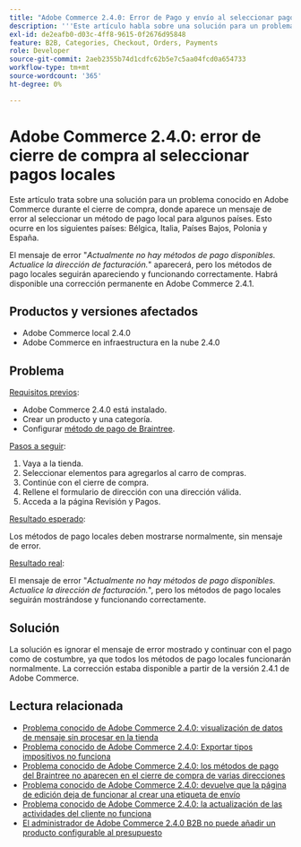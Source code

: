 ```yaml
---
title: "Adobe Commerce 2.4.0: Error de Pago y envío al seleccionar pagos locales"
description: '''Este artículo habla sobre una solución para un problema conocido en Adobe Commerce durante el cierre de compra, donde aparece un mensaje de error al seleccionar un método de pago local para algunos países. Esto ocurre en los siguientes países: Bélgica, Italia, Países Bajos, Polonia y España."'
exl-id: de2eafb0-d03c-4ff8-9615-0f2676d95848
feature: B2B, Categories, Checkout, Orders, Payments
role: Developer
source-git-commit: 2aeb2355b74d1cdfc62b5e7c5aa04fcd0a654733
workflow-type: tm+mt
source-wordcount: '365'
ht-degree: 0%

---
```


# Adobe Commerce 2.4.0: error de cierre de compra al seleccionar pagos locales

Este artículo trata sobre una solución para un problema conocido en Adobe Commerce durante el cierre de compra, donde aparece un mensaje de error al seleccionar un método de pago local para algunos países. Esto ocurre en los siguientes países: Bélgica, Italia, Países Bajos, Polonia y España.

El mensaje de error &quot;*Actualmente no hay métodos de pago disponibles. Actualice la dirección de facturación.*&quot; aparecerá, pero los métodos de pago locales seguirán apareciendo y funcionando correctamente. Habrá disponible una corrección permanente en Adobe Commerce 2.4.1.

## Productos y versiones afectados

* Adobe Commerce local 2.4.0
* Adobe Commerce en infraestructura en la nube 2.4.0

## Problema

<u>Requisitos previos</u>:

* Adobe Commerce 2.4.0 está instalado.
* Crear un producto y una categoría.
* Configurar [método de pago de Braintree](https://developer.adobe.com/commerce/webapi/graphql/payment-methods/braintree.html).

<u>Pasos a seguir</u>:

1. Vaya a la tienda.
1. Seleccionar elementos para agregarlos al carro de compras.
1. Continúe con el cierre de compra.
1. Rellene el formulario de dirección con una dirección válida.
1. Acceda a la página Revisión y Pagos.

<u>Resultado esperado</u>:

Los métodos de pago locales deben mostrarse normalmente, sin mensaje de error.

<u>Resultado real</u>:

El mensaje de error &quot;*Actualmente no hay métodos de pago disponibles. Actualice la dirección de facturación.*&quot;, pero los métodos de pago locales seguirán mostrándose y funcionando correctamente.

## Solución

La solución es ignorar el mensaje de error mostrado y continuar con el pago como de costumbre, ya que todos los métodos de pago locales funcionarán normalmente. La corrección estaba disponible a partir de la versión 2.4.1 de Adobe Commerce.

## Lectura relacionada

* [Problema conocido de Adobe Commerce 2.4.0: visualización de datos de mensaje sin procesar en la tienda](/help/troubleshooting/storefront/magento-2-4-0-issue-storefront-raw-message-data-display.md)
* [Problema conocido de Adobe Commerce 2.4.0: Exportar tipos impositivos no funciona](/help/troubleshooting/miscellaneous/magento-2-4-0-known-issue-export-tax-rates-does-not-work.md)
* [Problema conocido de Adobe Commerce 2.4.0: los métodos de pago del Braintree no aparecen en el cierre de compra de varias direcciones](/help/troubleshooting/payments/magento-2-4-0-braintree-not-in-multiple-addresses-checkout.md)
* [Problema conocido de Adobe Commerce 2.4.0: devuelve que la página de edición deja de funcionar al crear una etiqueta de envío](/help/troubleshooting/known-issues-patches-attached/magento-2-4-0-patch-returns-shipping-label-creation-issue.md)
* [Problema conocido de Adobe Commerce 2.4.0: la actualización de las actividades del cliente no funciona](/help/troubleshooting/miscellaneous/magento-2-4-0-refresh-on-customer-activities-does-not-work.md)
* [El administrador de Adobe Commerce 2.4.0 B2B no puede añadir un producto configurable al presupuesto](/help/troubleshooting/miscellaneous/magento-2-4-0-b2b-admin-can-t-add-configurable-product-to-quote.md)
